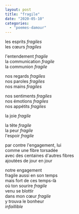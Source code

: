 ```yaml
---
layout: post
title: "fragile"
date: "2020-05-10"
categories: 
  - "poemes-damour"
---
```


les esprits _fragiles_  
les cœurs _fragiles_

l'entendement _fragile_  
la communication _fragile_  
la communion _fragile_

nos regards _fragiles_  
nos paroles _fragiles_  
nos mains _fragiles_

nos sentiments _fragiles_  
nos émotions _fragiles_  
nos appétits _fragiles_

la joie _fragile_

la tête _fragile_  
la peur _fragile_  
l'espoir _fragile_

par contre l'engagement, lui  
comme une fibre torsadée  
avec des centaines d'autres fibres  
ajoutées de jour en jour

notre engagement  
fragile aussi en son temps  
mais fort de ces temps-là  
où ton sourire _fragile_  
venu se blottir  
dans mon cœur _fragile_  
y trouva le bonheur  
_infaillible_
